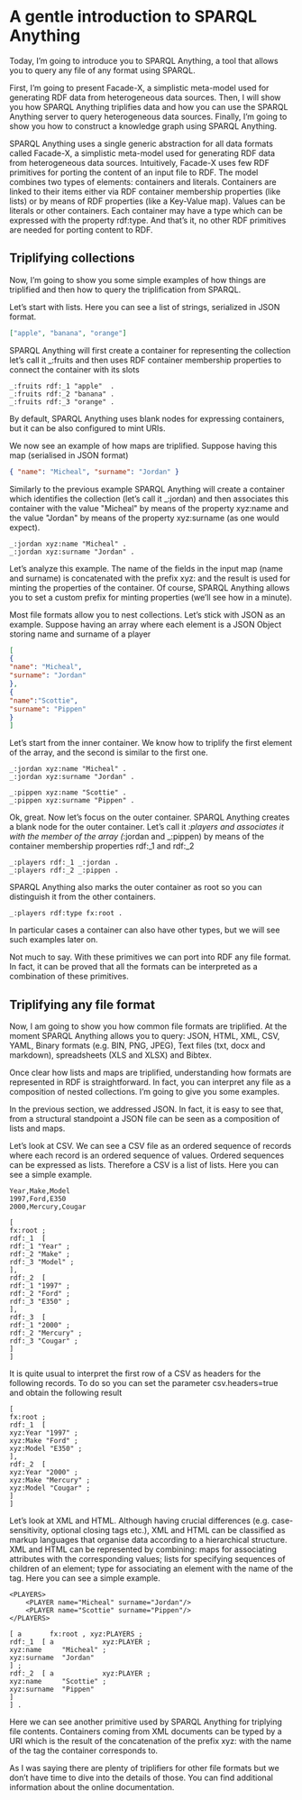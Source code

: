 # A gentle introduction to SPARQL Anything
Today, I’m going to introduce you to SPARQL Anything, a tool that allows you to query any file of any format using SPARQL.

First, I’m going to present Facade-X, a simplistic meta-model used for generating RDF data from heterogeneous data sources.
Then, I will show you how SPARQL Anything triplifies data and how you can use the SPARQL Anything server to query heterogeneous data sources.
Finally, I’m going to show you how to construct a knowledge graph using SPARQL Anything.

SPARQL Anything uses a single generic abstraction for all data formats called Facade-X, a simplistic meta-model used for generating RDF data from heterogeneous data sources.
Intuitively, Facade-X uses few RDF primitives for porting the content of an input file to RDF.
The model combines two types of elements: containers and literals.
Containers are linked to their items either via RDF container membership properties (like lists) or by means of  RDF properties (like a Key-Value map).  Values can be literals or other containers.
Each container may have a type which can be expressed with the property rdf:type.
And that’s it, no other RDF primitives are needed for porting content to RDF.

## Triplifying collections
Now, I’m going to show you some simple examples of how things are triplified and then how to query the triplification from SPARQL.

Let’s start with lists.
Here you can see a list of strings, serialized in JSON format.

```json
["apple", "banana", "orange"]
```

SPARQL Anything will first create a container for representing the collection let’s call it _:fruits and then uses RDF container membership properties to connect the container with its slots

```
_:fruits rdf:_1 "apple"  .
_:fruits rdf:_2 "banana" .
_:fruits rdf:_3 "orange" .
```

By default, SPARQL Anything uses blank nodes for expressing containers, but it can be also configured to mint URIs.

We now see an example of how maps are triplified.
Suppose having this map (serialised in JSON format)

```json
{ "name": "Micheal", "surname": "Jordan" }
```

Similarly to the previous example SPARQL Anything will create a container which identifies the collection (let’s call it _:jordan) and then associates this container with the value "Micheal" by means of the property xyz:name and the value "Jordan" by means of the property xyz:surname (as one would expect).

```
_:jordan xyz:name "Micheal" .
_:jordan xyz:surname "Jordan" .
```

Let’s analyze this example.
The name of the fields in the input map (name and surname) is concatenated with the prefix xyz: and the result is used for minting the properties of the container.
Of course, SPARQL Anything allows you to set a custom prefix for minting properties (we’ll see how in a minute).

Most file formats allow you to nest collections.
Let’s stick with JSON as an example.
Suppose having an array where each element is a JSON Object storing name and surname of a player

```json 
[
{
"name": "Micheal",
"surname": "Jordan"
},
{
"name":"Scottie",
"surname": "Pippen"
}
]
```

Let’s start from the inner container. We know how to triplify the first element of the array, and the second is similar to the first one.

```
_:jordan xyz:name "Micheal" .
_:jordan xyz:surname "Jordan" .

_:pippen xyz:name "Scottie" .
_:pippen xyz:surname "Pippen" .
```

Ok, great. Now let’s focus on the outer container.
SPARQL Anything creates a blank node for the outer container. Let’s call it _:players and associates it with the member of the array (_:jordan and _:pippen) by means of the container membership properties rdf:_1 and rdf:_2

```
_:players rdf:_1 _:jordan .
_:players rdf:_2 _:pippen .
```

SPARQL Anything also marks the outer container as root so you can distinguish it from the other containers.

```
_:players rdf:type fx:root .
```

In particular cases a container can also have other types, but we will see such examples later on.

Not much to say. With these primitives we can port into RDF any file format. In fact, it can be proved that all the formats can be interpreted as a combination of these primitives.

## Triplifying any file format
Now, I am going to show you how common file formats are triplified. At the moment SPARQL Anything allows you to query: JSON, HTML, XML, CSV, YAML, Binary formats (e.g. BIN, PNG, JPEG), Text files (txt, docx and markdown), spreadsheets (XLS and XLSX) and Bibtex.

Once clear how lists and maps are triplified, understanding how formats are represented in RDF is straightforward. In fact, you can interpret any file as a composition of nested collections. I’m going to give you some examples.

In the previous section, we addressed JSON. In fact, it is easy to see that,  from a structural standpoint a JSON file can be seen as a composition of lists and maps.

Let’s look at CSV. We can see a CSV file as an ordered sequence of records where each record is an ordered sequence of values. Ordered sequences can be expressed as lists. Therefore a CSV is a list of lists.
Here you can see a simple example.

```
Year,Make,Model
1997,Ford,E350
2000,Mercury,Cougar
```

```
[
fx:root ;
rdf:_1  [
rdf:_1 "Year" ;
rdf:_2 "Make" ;
rdf:_3 "Model" ;
],
rdf:_2  [
rdf:_1 "1997" ;
rdf:_2 "Ford" ;
rdf:_3 "E350" ;
],
rdf:_3  [
rdf:_1 "2000" ;
rdf:_2 "Mercury" ;
rdf:_3 "Cougar" ;
]
]
```

It is quite usual to interpret the first row of a CSV as headers for the following records. To do so you can set the parameter csv.headers=true and obtain the following result

```
[
fx:root ;
rdf:_1  [
xyz:Year "1997" ;
xyz:Make "Ford" ;
xyz:Model "E350" ;
],
rdf:_2  [
xyz:Year "2000" ;
xyz:Make "Mercury" ;
xyz:Model "Cougar" ;
]
]
```

Let’s look at XML and HTML. Although having crucial differences (e.g. case-sensitivity, optional closing tags etc.), XML and HTML can be classified as markup languages that organise data according to a hierarchical structure.
XML and HTML can be represented by combining: maps for associating attributes with the corresponding values; lists for specifying sequences of children of an element;
type for associating an element with the name of the tag.
Here you can see a simple example.

```
<PLAYERS>
	<PLAYER name="Micheal" surname="Jordan"/>
	<PLAYER name="Scottie" surname="Pippen"/>
</PLAYERS>
```



```
[ a       fx:root , xyz:PLAYERS ;
rdf:_1  [ a            xyz:PLAYER ;
xyz:name     "Micheal" ;
xyz:surname  "Jordan"
] ;
rdf:_2  [ a            xyz:PLAYER ;
xyz:name     "Scottie" ;
xyz:surname  "Pippen"
]
] .
```

Here we can see another primitive used by SPARQL Anything for triplying file contents. Containers coming from XML documents can be typed by a URI which is the result of the concatenation of the prefix xyz: with the name of the tag the container corresponds to.

As I was saying there are plenty of triplifiers for other file formats but we don’t have time to dive into the details of those.  You can find additional information about the online documentation.
